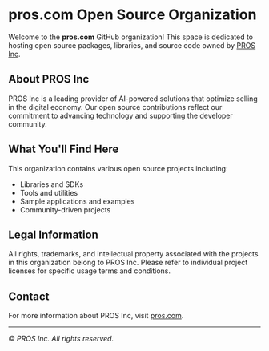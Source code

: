 # pros.com Open Source Organization

Welcome to the **pros.com** GitHub organization! This space is dedicated to hosting open source packages, libraries, and source code owned by [PROS Inc](https://pros.com).

## About PROS Inc

PROS Inc is a leading provider of AI-powered solutions that optimize selling in the digital economy. Our open source contributions reflect our commitment to advancing technology and supporting the developer community.

## What You'll Find Here

This organization contains various open source projects including:
- Libraries and SDKs
- Tools and utilities
- Sample applications and examples
- Community-driven projects

## Legal Information

All rights, trademarks, and intellectual property associated with the projects in this organization belong to PROS Inc. Please refer to individual project licenses for specific usage terms and conditions.

## Contact

For more information about PROS Inc, visit [pros.com](https://pros.com).

---

*© PROS Inc. All rights reserved.*